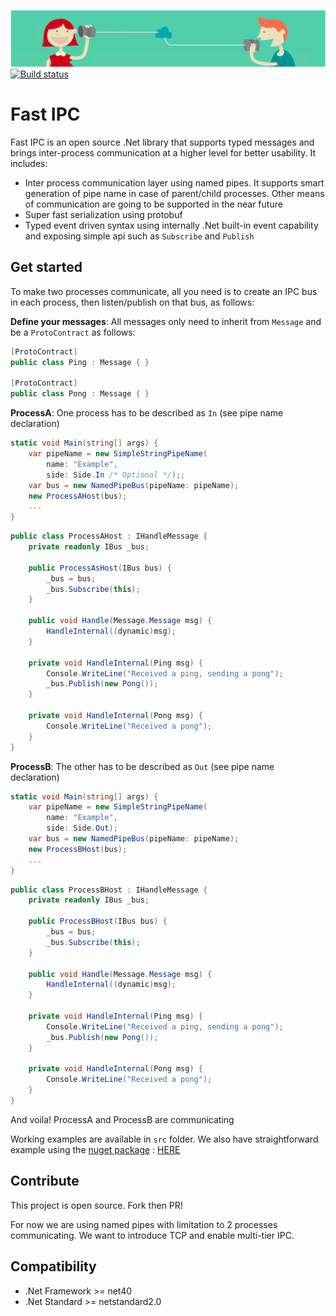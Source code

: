 ![HeadBanner](docs/imgs/headbanner.png)
[![Build status](https://ci.appveyor.com/api/projects/status/2x2fegcdfr93hgko/branch/master?svg=true)](https://ci.appveyor.com/project/dvoaviarison/fast-ipc/branch/master)
# Fast IPC
Fast IPC is an open source .Net library that supports typed messages and brings inter-process communication at a higher level for better usability.
It includes:
- Inter process communication layer using named pipes. It supports smart generation of pipe name in case of parent/child processes. Other means of communication are going to be supported in the near future
- Super fast serialization using protobuf
- Typed event driven syntax using internally .Net built-in event capability and exposing simple api such as `Subscribe` and `Publish`

## Get started
To make two processes communicate, all you need is to create an IPC bus in each process, then listen/publish on that bus, as follows:

**Define your messages**: All messages only need to inherit from `Message` and be a `ProtoContract` as follows:
```csharp
[ProtoContract]
public class Ping : Message { }

[ProtoContract]
public class Pong : Message { }
```

**ProcessA**: One process has to be described as `In` (see pipe name declaration)
```csharp
static void Main(string[] args) {
	var pipeName = new SimpleStringPipeName(
		name: "Example", 
		side: Side.In /* Optional */);;
	var bus = new NamedPipeBus(pipeName: pipeName);
	new ProcessAHost(bus);
	...
}
```

```csharp
public class ProcessAHost : IHandleMessage {
	private readonly IBus _bus;

	public ProcessAsHost(IBus bus) {
		_bus = bus;
		_bus.Subscribe(this);
	}

	public void Handle(Message.Message msg) {
		HandleInternal((dynamic)msg);
	}

	private void HandleInternal(Ping msg) {
		Console.WriteLine("Received a ping, sending a pong");
		_bus.Publish(new Pong());
	}

	private void HandleInternal(Pong msg) {
		Console.WriteLine("Received a pong");
	}
}
```

**ProcessB**: The other has to be described as `Out` (see pipe name declaration)
```csharp
static void Main(string[] args) {
	var pipeName = new SimpleStringPipeName(
		name: "Example", 
		side: Side.Out);
	var bus = new NamedPipeBus(pipeName: pipeName);
	new ProcessBHost(bus);
	...
}
```

```csharp
public class ProcessBHost : IHandleMessage {
	private readonly IBus _bus;

	public ProcessBHost(IBus bus) {
		_bus = bus;
		_bus.Subscribe(this);
	}

	public void Handle(Message.Message msg) {
		HandleInternal((dynamic)msg);
	}

	private void HandleInternal(Ping msg) {
		Console.WriteLine("Received a ping, sending a pong");
		_bus.Publish(new Pong());
	}

	private void HandleInternal(Pong msg) {
		Console.WriteLine("Received a pong");
	}
}
```

And voila! ProcessA and ProcessB are communicating

Working examples are available in `src` folder. We also have straightforward example using the [nuget package](https://www.nuget.org/packages/fastipc) : [HERE](https://github.com/dvoaviarison/fastipc-example) 

## Contribute
This project is open source. Fork then PR!

For now we are using named pipes with limitation to 2 processes communicating.
We want to introduce TCP and enable multi-tier IPC.

## Compatibility
- .Net Framework >= net40
- .Net Standard >= netstandard2.0

